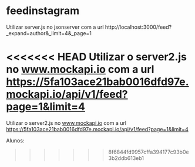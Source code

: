 # feedinstagram

Utilizar server.js no jsonserver com a url http://localhost:3000/feed?_expand=author&_limit=4&_page=1
    
<<<<<<< HEAD
Utilizar o server2.js no www.mockapi.io com a url https://5fa103ace21bab0016dfd97e.mockapi.io/api/v1/feed?page=1&limit=4
=======
Utilizar o server2.js no www.mockapi.io com a url https://5fa103ace21bab0016dfd97e.mockapi.io/api/v1/feed?page=1&limit=4

Alunos:
>>>>>>> 8f6844fd9957cffa394177c93b0e3b2ddb613eb1
